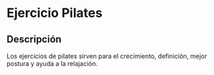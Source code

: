 # Ejercicio Pilates

## Descripción
Los ejercicios de pilates sirven para el crecimiento, definición, mejor postura y ayuda a la relajación.
